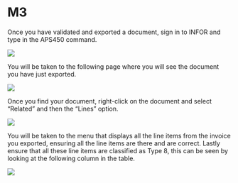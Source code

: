 # M3

Once you have validated and exported a document, sign in to INFOR and type in the APS450 command.

![](https://lh7-us.googleusercontent.com/i4iRIFS78R3roSyp5i6TK8VCp3_GLgdet13ZyWRgUJjaTkLnl4Kfm-fv_xky2Pu-LHmvrjLHhv1es_MpBZAQV0fZPmYa7fsEye9IyNGkLsJNwPIRlSWKZ8BOitnImB6szvGZfaqu-gzVL8vbBhsmpHA)

You will be taken to the following page where you will see the document you have just exported.

![](https://lh7-us.googleusercontent.com/zvHZ3f9eVk04gFXYvmCFJZH4zXY9HnuK5BwU-iO7aemf9fVXWDa7Yy6j9F6fIuN0Nx5mlBsRBVbYexe4D547kkgWMMWfEx1sjjEmfORq6cf1gel94LchPvBdPP6htbcCe0bveKRIUlQjr13HPXn49yM)

Once you find your document, right-click on the document and select “Related” and then the “Lines” option.

![](https://lh7-us.googleusercontent.com/BTIGc1czaZLPysu1BMTr1hUL_u0RlnuP0wV7xghtfpyw4L1VEDukpVPJt2VYyD88_-dQGJ5zaYn4mPKbmJal52-9TwkGzJNBCZ7bgWStiJrWHAIsTGp-BM9TCY328ysf1LJINXKVEOBkdCPFXPxLrzI)

You will be taken to the menu that displays all the line items from the invoice you exported, ensuring all the line items are there and are correct. Lastly ensure that all these line items are classified as Type 8, this can be seen by looking at the following column in the table.

![](https://lh7-us.googleusercontent.com/IpuwyIzt9yF5s1DKF1XkbsU5fAtpEu5Ap8pQoOub_r39xXX5YeLGZCbN817HSiynyjBLFR6Ll97TTYdESAwWaI_2ifiN0uzPypxmbggbtbSXmcJsTLwfecNQ3jFrJZvD8rvN3fAM0WmVem5xkPRURR0)
